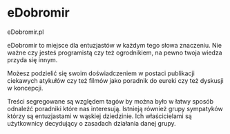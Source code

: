 # eDobromir

eDobromir.pl

eDobromir to miejsce dla entuzjastów w każdym tego słowa znaczeniu. Nie ważne czy jesteś programistą czy też ogrodnikiem, na pewno twoja wiedza przyda się innym.

Możesz podzielić się swoim doświadczeniem w postaci publikacji ciekawych atykułów czy też filmów jako poradnik do eureki czy też dyskusji w koncepcji.

Treści segregowane są względem tagów by można było w łatwy sposób odnaleźć poradniki które nas interesują. Istnieją również grupy sympatyków którzy są entuzjastami w wąskiej dziedzinie. Ich właścicielami są użytkownicy decydujący o zasadach działania danej grupy.
